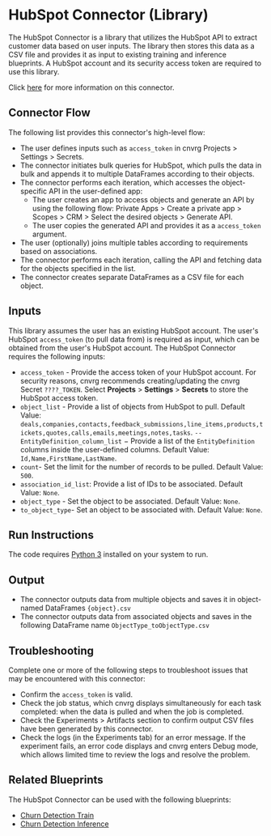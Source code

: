 # HubSpot Connector (Library)
The HubSpot Connector is a library that utilizes the HubSpot API to extract customer data based on user inputs. The library then stores this data as a CSV file and provides it as input to existing training and inference blueprints. A HubSpot account and its security access token are required to use this library.

Click [here](https://github.com/cnvrg/data-connectors/tree/master/hubspot_connector) for more information on this connector.

## Connector Flow
The following list provides this connector's high-level flow:
- The user defines inputs such as `access_token` in cnvrg Projects > Settings > Secrets.
- The connector initiates bulk queries for HubSpot, which pulls the data in bulk and appends it to multiple DataFrames according to their objects.
- The connector performs each iteration, which accesses the object-specific API in the user-defined app:
  - The user creates an app to access objects and generate an API by using the following flow: Private Apps > Create a private app > Scopes > CRM > Select the desired objects > Generate API.
  - The user copies the generated API and provides it as a `access_token` argument.
- The user (optionally) joins multiple tables according to requirements based on associations.
- The connector performs each iteration, calling the API and fetching data for the objects specified in the list.
- The connector creates separate DataFrames as a CSV file for each object.

## Inputs
This library assumes the user has an existing HubSpot account. The user's HubSpot `access_token` (to pull data from) is required as input, which can be obtained from the user's HubSpot account.
The HubSpot Connector requires the following inputs:
- `access_token` - Provide the access token of your HubSpot account. For security reasons, cnvrg recommends creating/updating the cnvrg Secret `????_TOKEN`. Select **Projects** > **Settings** > **Secrets** to store the HubSpot access token.
- `object_list` - Provide a list of objects from HubSpot to pull. Default Value: `deals,companies,contacts,feedback_submissions,line_items,products,tickets,quotes,calls,emails,meetings,notes,tasks`.
`--EntityDefinition_column_list` − Provide a list of the `EntityDefinition` columns inside the user-defined columns. Default Value: `Id,Name,FirstName,LastName`.
- `count`- Set the limit for the number of records to be pulled. Default Value: `500`.
- `association_id_list`: Provide a list of IDs to be associated. Default Value: `None`.
- `object_type` - Set the object to be associated. Default Value: `None`.
- `to_object_type`- Set an object to be associated with. Default Value: `None`.

## Run Instructions
The code requires [Python 3](https://www.python.org/) installed on your system to run.

## Output
- The connector outputs data from multiple objects and saves it in object-named DataFrames `{object}.csv`
- The connector outputs data from associated objects and saves in the following DataFrame name `ObjectType_toObjectType.csv`

## Troubleshooting
Complete one or more of the following steps to troubleshoot issues that may be encountered with this connector:
- Confirm the `access_token` is valid.
- Check the job status, which cnvrg displays simultaneously for each task completed: when the data is pulled and when the job is completed.
- Check the Experiments > Artifacts section to confirm output CSV files have been generated by this connector.
- Check the logs (in the Experiments tab) for an error message. If the experiment fails, an error code displays and cnvrg enters Debug mode, which allows limited time to review the logs and resolve the problem.

## Related Blueprints
The HubSpot Connector can be used with the following blueprints:
- [Churn Detection Train](https://metacloud.cloud.cnvrg.io/marketplace/blueprints/churn-detection-train)
- [Churn Detection Inference](https://metacloud.cloud.cnvrg.io/marketplace/blueprints/churn-detection-inference)
